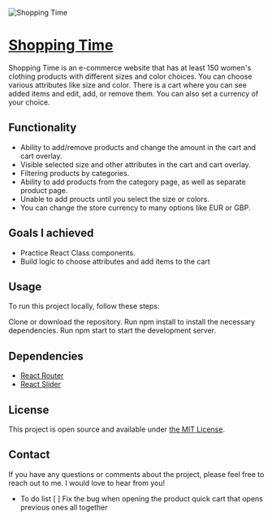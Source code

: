 ![Shopping Time](https://github.com/catherineisonline/shopping-time/blob/main/src/images/project-preview.png?raw=true)

# [Shopping Time](https://shopping-time.vercel.app/)
Shopping Time is an e-commerce website that has at least 150 women's clothing products with different sizes and color choices. You can choose various attributes like size and color. There is a cart where you can see added items and edit, add, or remove them. You can also set a currency of your choice.

## Functionality
- Ability to add/remove products and change the amount in the cart and cart overlay.
- Visible selected size and other attributes in the cart and cart overlay.
- Filtering products by categories.
- Ability to add products from the category page, as well as separate product page.
- Unable to add proucts until you select the size or colors.
- You can change the store currency to many options like EUR or GBP.

## Goals I achieved
- Practice React Class components.
- Build logic to choose attributes and add items to the cart

## Usage
To run this project locally, follow these steps:

Clone or download the repository.
Run npm install to install the necessary dependencies.
Run npm start to start the development server.

## Dependencies

- [React Router](https://www.npmjs.com/package/react-router-dom)
- [React Slider](https://www.npmjs.com/package/react-simple-image-slider)

##  License
This project is open source and available under [the MIT License](https://opensource.org/licenses/MIT).

## Contact
If you have any questions or comments about the project, please feel free to reach out to me. I would love to hear from you!


- To do list
[ ] Fix the bug when opening the product quick cart that opens previous ones all together
